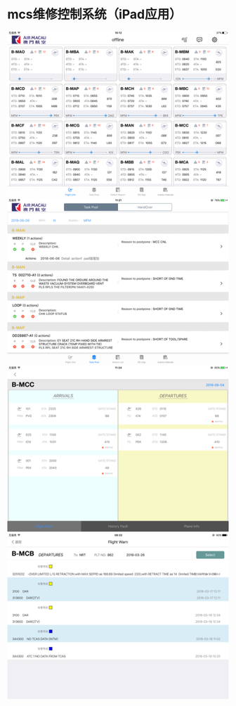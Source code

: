 # mcs维修控制系统（iPad应用）

![1](https://github.com/Light413/images/blob/master/mcs/mcs_1.PNG?raw=true)
![2](https://github.com/Light413/images/blob/master/mcs/mcs_2.PNG?raw=true)
![3](https://github.com/Light413/images/blob/master/mcs/mcs_3.PNG?raw=true)
![4](https://github.com/Light413/images/blob/master/mcs/mcs_4.PNG?raw=true)

